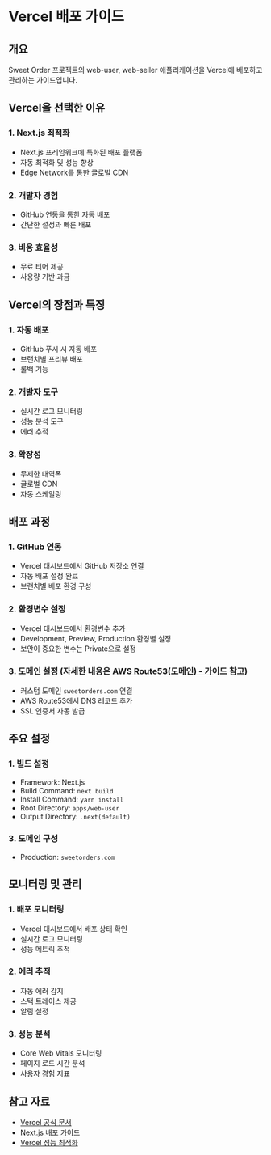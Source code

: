 # Vercel 배포 가이드

## 개요

Sweet Order 프로젝트의 web-user, web-seller 애플리케이션을 Vercel에 배포하고 관리하는 가이드입니다.

## Vercel을 선택한 이유

### 1. Next.js 최적화

- Next.js 프레임워크에 특화된 배포 플랫폼
- 자동 최적화 및 성능 향상
- Edge Network를 통한 글로벌 CDN

### 2. 개발자 경험

- GitHub 연동을 통한 자동 배포
- 간단한 설정과 빠른 배포

### 3. 비용 효율성

- 무료 티어 제공
- 사용량 기반 과금

## Vercel의 장점과 특징

### 1. 자동 배포

- GitHub 푸시 시 자동 배포
- 브랜치별 프리뷰 배포
- 롤백 기능

### 2. 개발자 도구

- 실시간 로그 모니터링
- 성능 분석 도구
- 에러 추적

### 3. 확장성

- 무제한 대역폭
- 글로벌 CDN
- 자동 스케일링

## 배포 과정

### 1. GitHub 연동

- Vercel 대시보드에서 GitHub 저장소 연결
- 자동 배포 설정 완료
- 브랜치별 배포 환경 구성

### 2. 환경변수 설정

- Vercel 대시보드에서 환경변수 추가
- Development, Preview, Production 환경별 설정
- 보안이 중요한 변수는 Private으로 설정

### 3. 도메인 설정 (자세한 내용은 [AWS Route53(도메인) - 가이드](<../aws/AWS%20Route53(도메인)%20-%20가이드.md>) 참고)

- 커스텀 도메인 `sweetorders.com` 연결
- AWS Route53에서 DNS 레코드 추가
- SSL 인증서 자동 발급

## 주요 설정

### 1. 빌드 설정

- Framework: Next.js
- Build Command: `next build`
- Install Command: `yarn install`
- Root Directory: `apps/web-user`
- Output Directory: `.next(default)`

### 3. 도메인 구성

- Production: `sweetorders.com`

## 모니터링 및 관리

### 1. 배포 모니터링

- Vercel 대시보드에서 배포 상태 확인
- 실시간 로그 모니터링
- 성능 메트릭 추적

### 2. 에러 추적

- 자동 에러 감지
- 스택 트레이스 제공
- 알림 설정

### 3. 성능 분석

- Core Web Vitals 모니터링
- 페이지 로드 시간 분석
- 사용자 경험 지표

## 참고 자료

- [Vercel 공식 문서](https://vercel.com/docs)
- [Next.js 배포 가이드](https://nextjs.org/docs/deployment)
- [Vercel 성능 최적화](https://vercel.com/docs/analytics)
